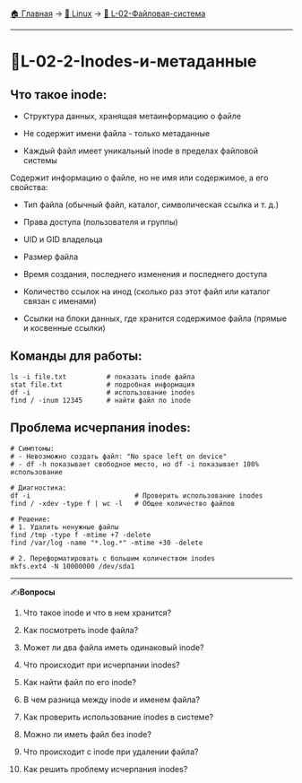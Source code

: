 [🏠 Главная](../../README.md) → [🐧 Linux](../../README.md#-linux) → [📁 L-02-Файловая-система](../../README.md#-l-02-файловая-система)

---

# 📁L-02-2-Inodes-и-метаданные

## Что такое inode:

- Структура данных, хранящая метаинформацию о файле

- Не содержит имени файла - только метаданные

- Каждый файл имеет уникальный inode в пределах файловой системы

Содержит информацию о файле, но не имя или содержимое, а его свойства:

- Тип файла (обычный файл, каталог, символическая ссылка и т. д.)

- Права доступа (пользователя и группы)

- UID и GID владельца

- Размер файла

- Время создания, последнего изменения и последнего доступа

- Количество ссылок на инод (сколько раз этот файл или каталог связан с именами)

- Ссылки на блоки данных, где хранится содержимое файла (прямые и косвенные ссылки)

## Команды для работы:

```Shell
ls -i file.txt          # показать inode файла
stat file.txt           # подробная информация
df -i                   # использование inodes
find / -inum 12345      # найти файл по inode
```

## Проблема исчерпания inodes:

```Shell
# Симптомы:
# - Невозможно создать файл: "No space left on device"
# - df -h показывает свободное место, но df -i показывает 100% использование

# Диагностика:
df -i                          # Проверить использование inodes
find / -xdev -type f | wc -l   # Общее количество файлов

# Решение:
# 1. Удалить ненужные файлы
find /tmp -type f -mtime +7 -delete
find /var/log -name "*.log.*" -mtime +30 -delete

# 2. Переформатировать с большим количеством inodes
mkfs.ext4 -N 10000000 /dev/sda1
```

---

✍️**Вопросы**

1. Что такое inode и что в нем хранится?

2. Как посмотреть inode файла?

3. Может ли два файла иметь одинаковый inode?

4. Что происходит при исчерпании inodes?

5. Как найти файл по его inode?

6. В чем разница между inode и именем файла?

7. Как проверить использование inodes в системе?

8. Можно ли иметь файл без inode?

9. Что происходит с inode при удалении файла?

10. Как решить проблему исчерпания inodes?
